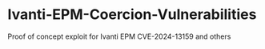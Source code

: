 # Ivanti-EPM-Coercion-Vulnerabilities
Proof of concept exploit for Ivanti EPM CVE-2024-13159 and others
